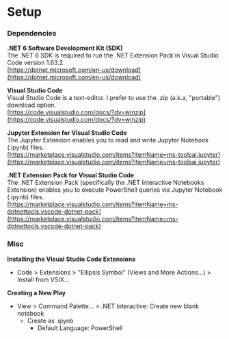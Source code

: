 # Setup

### Dependencies
**.NET 6 Software Development Kit (SDK)**  
The .NET 6 SDK is required to run the .NET Extension Pack in Visual Studio Code version 1.63.2.  
[https://dotnet.microsoft.com/en-us/download](https://dotnet.microsoft.com/en-us/download)  

**Visual Studio Code**  
Visual Studio Code is a text-editor. I prefer to use the .zip (a.k.a, "portable") download option.   
[https://code.visualstudio.com/docs/?dv=winzip](https://code.visualstudio.com/docs/?dv=winzip)  

**Jupyter Extension for Visual Studio Code**  
The Jupyter Extension enables you to read and write Jupyter Notebook (.ipynb) files.  
[https://marketplace.visualstudio.com/items?itemName=ms-toolsai.jupyter](https://marketplace.visualstudio.com/items?itemName=ms-toolsai.jupyter)  

**.NET Extension Pack for Visual Studio Code**  
The .NET Extension Pack (specifically the .NET Interactive Notebooks Extension) enables you to execute PowerShell queries via Jupyter Notebook (.ipynb) files.  
[https://marketplace.visualstudio.com/items?itemName=ms-dotnettools.vscode-dotnet-pack](https://marketplace.visualstudio.com/items?itemName=ms-dotnettools.vscode-dotnet-pack)

### Misc
**Installing the Visual Studio Code Extensions**  
* Code > Extensions > "Ellipsis Symbol" (Views and More Actions...) > Install from VSIX...

**Creating a New Play**  
* View > Command Palette... > .NET Interactive: Create new blank notebook
  * Create as .ipynb
    * Default Language: PowerShell
